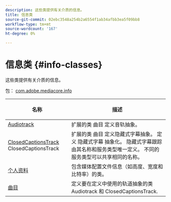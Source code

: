 ```yaml
---
description: 这些类提供有关介质的信息。
title: 信息类
source-git-commit: 02ebc3548a254b2a6554f1ab34afbb3ea5f09bb8
workflow-type: tm+mt
source-wordcount: '167'
ht-degree: 0%

---
```


# 信息类 {#info-classes}

这些类提供有关介质的信息。

包： [com.adobe.mediacore.info](https://help.adobe.com/en_US/primetime/api/psdk/javadoc_1.4/com/adobe/mediacore/info/package-summary.html)

<table frame="all" colsep="1" rowsep="1" id="table_BC74F0C72F7C443B92C9B28750D812A6"> 
 <thead> 
  <tr rowsep="1"> 
   <th colname="1" class="entry"> <p>名称 </p> </th> 
   <th colname="2" class="entry"> <p>描述 </p> </th> 
  </tr> 
 </thead>
 <tbody> 
  <tr rowsep="1"> 
   <td colname="1"><span class="codeph"><a href="https://help.adobe.com/en_US/primetime/api/psdk/javadoc_1.4/com/adobe/mediacore/info/AudioTrack.html" format="html" scope="external"> Audiotrack</a></span></td> 
   <td colname="2">扩展的类 <span class="codeph"> 曲目</span> 定义音轨抽象。 </td> 
  </tr> 
  <tr rowsep="1"> 
   <td colname="1"><span class="codeph"><a href="https://help.adobe.com/en_US/primetime/api/psdk/javadoc_1.4/com/adobe/mediacore/info/ClosedCaptionsTrack.html" format="html" scope="external"> ClosedCaptionsTrack</a> 
   ClosedCaptionsTrack</span> </td> 
   <td colname="2">扩展的类 <span class="codeph"> 曲目</span> 定义隐藏式字幕抽象。 定义 <span class="codeph"> 隐藏式字幕</span> 抽象化。 隐藏式字幕跟踪由其名称和服务类型唯一定义。 不同的服务类型可以共享相同的名称。</td> 
  </tr> 
  <tr rowsep="1"> 
   <td colname="1"><span class="codeph"><a href="https://help.adobe.com/en_US/primetime/api/psdk/javadoc_1.4/com/adobe/mediacore/info/Profile.html" format="html" scope="external"> 个人资料</a> </span></td> 
   <td colname="2"> 包含媒体配置文件信息（如高度、宽度和比特率）的类。 </td> 
  </tr> 
  <tr rowsep="0"> 
   <td colname="1"><span class="codeph"><a href="https://help.adobe.com/en_US/primetime/api/psdk/javadoc_1.4/com/adobe/mediacore/info/Track.html" format="html" scope="external"> 曲目</a> </span></td> 
   <td colname="2">定义要在定义中使用的轨道抽象的类 <span class="codeph"> Audiotrack</span> 和 <span class="codeph"> ClosedCaptionsTrack</span>. </td> 
  </tr>
 </tbody>
</table>
